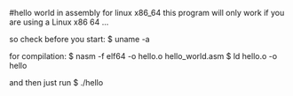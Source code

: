 #hello world in assembly for linux x86_64
this program will only work if you are using a Linux x86 64 ...

so check before you start:
$ uname -a

for compilation:
$ nasm -f elf64 -o hello.o hello_world.asm
$ ld hello.o -o hello

and then just run
$ ./hello
